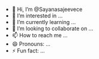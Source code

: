 - 👋 Hi, I’m @Sayanasajeevece
- 👀 I’m interested in ...
- 🌱 I’m currently learning ...
- 💞️ I’m looking to collaborate on ...
- 📫 How to reach me ...
- 😄 Pronouns: ...
- ⚡ Fun fact: ...

<!---
Sayanasajeevece/Sayanasajeevece is a ✨ special ✨ repository because its `README.md` (this file) appears on your GitHub profile.
You can click the Preview link to take a look at your changes.
--->

